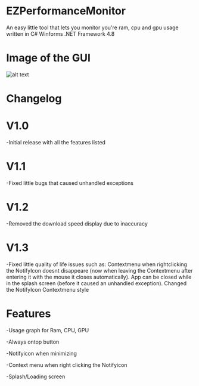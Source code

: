# EZPerformanceMonitor
An easy little tool that lets you monitor you're ram, cpu and gpu usage written in C# Winforms .NET Framework 4.8

# Image of the GUI
![alt text](https://i.ibb.co/bFYL58R/Screenshot-2022-05-18-123616.png)

# Changelog

# V1.0
-Initial release with all the features listed

# V1.1
-Fixed little bugs that caused unhandled exceptions

# V1.2
-Removed the download speed display due to inaccuracy 

# V1.3
-Fixed little quality of life issues such as:
Contextmenu when rightclicking the NotifyIcon doesnt disappeare (now when leaving the Contextmenu after entering it with the mouse it closes automatically).
App can be closed while in the splash screen (before it caused an unhandled exception).
Changed the NotifyIcon Contextmenu style


# Features
-Usage graph for Ram, CPU, GPU

-Always ontop button

-Notifyicon when minimizing

-Context menu when right clicking the Notifyicon

-Splash/Loading screen
